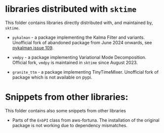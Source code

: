 # libraries distributed with `sktime`

This folder contains libraries directly distributed with, and maintained by, `sktime`.

* `pykalman` - a package implementing the Kalma Filter and variants.
  Unofficial fork of abandoned package from June 2024 onwards,
  see [pykalman issue 109](https://github.com/pykalman/pykalman/issues/109).

* `vmdpy` - a package implementing Variational Mode Decomposition.
  Official fork, `vmdpy` is maintained in `sktime` since August 2023.

* `granite_ttm` - a package implementing TinyTimeMixer.
  Unofficial fork of package which is not available on pypi.

# Snippets from other libraries:

This folder contains also some snippets from other libraries

* Parts of the `EnbPI` class from aws-fortuna.
  The installation of the original package is not working due to dependency
  mismatches.
